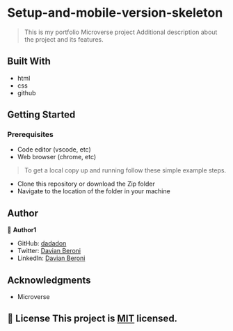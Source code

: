 # Setup-and-mobile-version-skeleton

> This is my portfolio Microverse project
Additional description about the project and its features.

## Built With

- html
- css
- github

## Getting Started

### Prerequisites
 - Code editor (vscode, etc)
 - Web browser (chrome, etc)

>To get a local copy up and running follow these simple example steps.
 - Clone this repository or download the Zip folder
 - Navigate to the location of the folder in your machine
 

## Author
👤 **Author1**

- GitHub: [dadadon](https://github.com/dadadon)
- Twitter: [Davian Beroni](https://twitter.com/davianberoni)
- LinkedIn: [Davian Beroni](https://www.linkedin.com/in/davian-beroni-502351b7/)

## Acknowledgments

- Microverse

## 📝 License This project is [MIT](./MIT.md) licensed.